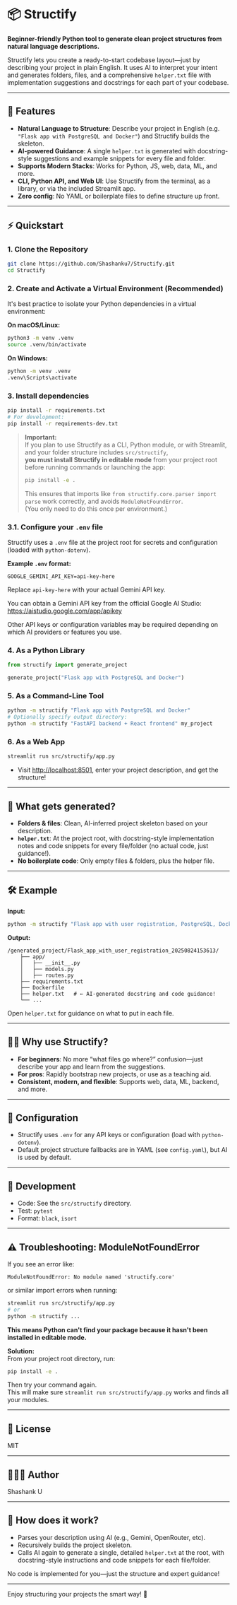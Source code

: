 # 📦 Structify

**Beginner-friendly Python tool to generate clean project structures from natural language descriptions.**

Structify lets you create a ready-to-start codebase layout—just by describing your project in plain English. It uses AI to interpret your intent and generates folders, files, and a comprehensive `helper.txt` file with implementation suggestions and docstrings for each part of your codebase.

---

## 🚀 Features

- **Natural Language to Structure**: Describe your project in English (e.g. `"Flask app with PostgreSQL and Docker"`) and Structify builds the skeleton.
- **AI-powered Guidance**: A single `helper.txt` is generated with docstring-style suggestions and example snippets for every file and folder.
- **Supports Modern Stacks**: Works for Python, JS, web, data, ML, and more.
- **CLI, Python API, and Web UI**: Use Structify from the terminal, as a library, or via the included Streamlit app.
- **Zero config**: No YAML or boilerplate files to define structure up front.

---

## ⚡️ Quickstart

### 1. Clone the Repository

```sh
git clone https://github.com/Shashanku7/Structify.git
cd Structify
```

### 2. Create and Activate a Virtual Environment (Recommended)

It's best practice to isolate your Python dependencies in a virtual environment:

**On macOS/Linux:**
```sh
python3 -m venv .venv
source .venv/bin/activate
```

**On Windows:**
```sh
python -m venv .venv
.venv\Scripts\activate
```

### 3. Install dependencies

```sh
pip install -r requirements.txt
# For development:
pip install -r requirements-dev.txt
```

> **Important:**  
> If you plan to use Structify as a CLI, Python module, or with Streamlit, and your folder structure includes `src/structify`,  
> **you must install Structify in editable mode** from your project root before running commands or launching the app:
>
> ```sh
> pip install -e .
> ```
>
> This ensures that imports like `from structify.core.parser import parse` work correctly, and avoids `ModuleNotFoundError`.  
> (You only need to do this once per environment.)

### 3.1. Configure your `.env` file

Structify uses a `.env` file at the project root for secrets and configuration (loaded with `python-dotenv`).

**Example `.env` format:**
```
GOOGLE_GEMINI_API_KEY=api-key-here
```
Replace `api-key-here` with your actual Gemini API key.

You can obtain a Gemini API key from the official Google AI Studio:  
https://aistudio.google.com/app/apikey

Other API keys or configuration variables may be required depending on which AI providers or features you use.

### 4. As a Python Library

```python
from structify import generate_project

generate_project("Flask app with PostgreSQL and Docker")
```

### 5. As a Command-Line Tool

```sh
python -m structify "Flask app with PostgreSQL and Docker"
# Optionally specify output directory:
python -m structify "FastAPI backend + React frontend" my_project
```

### 6. As a Web App

```sh
streamlit run src/structify/app.py
```
- Visit [http://localhost:8501](http://localhost:8501), enter your project description, and get the structure!

---

## 📝 What gets generated?

- **Folders & files**: Clean, AI-inferred project skeleton based on your description.
- **`helper.txt`**: At the project root, with docstring-style implementation notes and code snippets for every file/folder (no actual code, just guidance!).
- **No boilerplate code**: Only empty files & folders, plus the helper file.

---

## 🛠 Example

**Input:**
```sh
python -m structify "Flask app with user registration, PostgreSQL, Docker"
```

**Output:**
```
/generated_project/Flask_app_with_user_registration_20250824153613/
    ├── app/
    │   ├── __init__.py
    │   ├── models.py
    │   ├── routes.py
    ├── requirements.txt
    ├── Dockerfile
    ├── helper.txt   # ← AI-generated docstring and code guidance!
    └── ...
```

Open `helper.txt` for guidance on what to put in each file.

---

## 🧑‍💻 Why use Structify?

- **For beginners**: No more “what files go where?” confusion—just describe your app and learn from the suggestions.
- **For pros**: Rapidly bootstrap new projects, or use as a teaching aid.
- **Consistent, modern, and flexible**: Supports web, data, ML, backend, and more.

---

## 🧩 Configuration

- Structify uses `.env` for any API keys or configuration (load with `python-dotenv`).
- Default project structure fallbacks are in YAML (see `config.yaml`), but AI is used by default.

---

## 📝 Development

- Code: See the `src/structify` directory.
- Test: `pytest`
- Format: `black`, `isort`

---

## ⚠️ Troubleshooting: ModuleNotFoundError

If you see an error like:
```
ModuleNotFoundError: No module named 'structify.core'
```
or similar import errors when running:
```sh
streamlit run src/structify/app.py
# or
python -m structify ...
```
**This means Python can't find your package because it hasn't been installed in editable mode.**

**Solution:**  
From your project root directory, run:
```sh
pip install -e .
```
Then try your command again.  
This will make sure `streamlit run src/structify/app.py` works and finds all your modules.

---

## 📜 License

MIT

---

## 👨🏼‍💻 Author

Shashank U

---

## 🤖 How does it work?

- Parses your description using AI (e.g., Gemini, OpenRouter, etc).
- Recursively builds the project skeleton.
- Calls AI again to generate a single, detailed `helper.txt` at the root, with docstring-style instructions and code snippets for each file/folder.

No code is implemented for you—just the structure and expert guidance!

---

Enjoy structuring your projects the smart way! 🚀